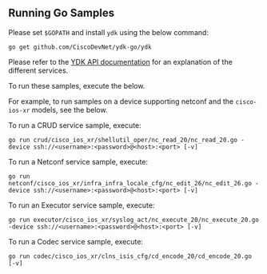 ## Running Go Samples

Please set `$GOPATH` and install `ydk` using the below command:

```
go get github.com/CiscoDevNet/ydk-go/ydk
```

Please refer to the [YDK API documentation](http://ydk.cisco.com/go/docs) for an explanation of the different services.

To run these samples, execute the below.

For example, to run samples on a device supporting netconf and the `cisco-ios-xr` models, see the below.

To run a CRUD service sample, execute:

```
go run crud/cisco_ios_xr/shellutil_oper/nc_read_20/nc_read_20.go -device ssh://<username>:<password>@<host>:<port> [-v]
```

To run a Netconf service sample, execute:
```
go run netconf/cisco_ios_xr/infra_infra_locale_cfg/nc_edit_26/nc_edit_26.go -device ssh://<username>:<password>@<host>:<port> [-v]
```

To run an Executor service sample, execute:
```
go run executor/cisco_ios_xr/syslog_act/nc_execute_20/nc_execute_20.go -device ssh://<username>:<password>@<host>:<port> [-v]
```

To run a Codec service sample, execute:

```
go run codec/cisco_ios_xr/clns_isis_cfg/cd_encode_20/cd_encode_20.go [-v]
```
